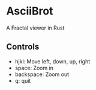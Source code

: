 # AsciiBrot

A Fractal viewer in Rust

## Controls

* hjkl: Move left, down, up, right
* space: Zoom in
* backspace: Zoom out
* q: quit

